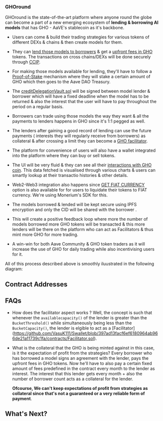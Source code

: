 ### GHOround

GHOround is the state-of-the-art platform where anyone round the globe can become a part of a new emerging ecosystem of **lending & borrowing AI models** 
that has GHO - AaVE's stablecoin as it's backbone.

* Users can come & build their trading strategies for various tokens of different DEXs & chains & then create models for them.
  
* They can [lend those models to borrowers](https://github.com/VasuK111/Swallet/blob/88982bf2dd97fe9e7603ea6701d1bb62bb8b8aa1/contracts/lender_ccip.sol) & get a [upfront fees in GHO](https://github.com/VasuK111/Swallet/blob/88982bf2dd97fe9e7603ea6701d1bb62bb8b8aa1/contracts/borrower_ccip.sol) tokens.
  The transactions on cross chains/DEXs will be done securely through [CCIP](https://github.com/VasuK111/Swallet/blob/88982bf2dd97fe9e7603ea6701d1bb62bb8b8aa1/contracts/sendGHO_ccip.sol).
  
* For making those models available for lending, they'll have to follow a [Proof-of-Stake](https://github.com/VasuK111/Swallet/blob/88982bf2dd97fe9e7603ea6701d1bb62bb8b8aa1/contracts/StakingPOS.sol) mechanism
  where they will stake a certain amount of GHO which then goes to the Aave DAO Treasury.
  
* The [creditDelegationVault.sol](https://github.com/VasuK111/Swallet/blob/c4bfc3da43428c15962dc5c224301105fce16c78/contracts/creditDelegationVault.sol) will be signed between model lender & borrower which will have a fixed deadline when the model has to be returned & also the interest that the user will have to pay throughout the period on a regular basis.
  
* Borrowers can trade using those models the way they want & all the payments to lenders happens in GHO since it's 1:1 pegged as well.
  
* The lenders after gaining a good record of lending can use the future payments ( interests they will regularly receive from borrowers) as collateral & after crossing a limit they can become a [GHO facilitator](https://github.com/VasuK111/Swallet/blob/main/contracts/Facilitator.sol).
  
* The platform for convenience of users will also have a wallet integrated into the platform where they can buy or sell tokens.
  
* The UI will be very fluid & they can see all their [interactions with GHO coin](https://github.com/VasuK111/Swallet/blob/88982bf2dd97fe9e7603ea6701d1bb62bb8b8aa1/contracts/UIGHoDataProvider.sol). This data fetched is visualised through various charts & users can smartly lookup at their transactio histories & other details.
  
* Web2-Web3 integration also happens since [GET FIAT CURRENCY](https://github.com/VasuK111/Swallet/blob/88982bf2dd97fe9e7603ea6701d1bb62bb8b8aa1/getfiat.ts) option is also available for for users to liquidate their tokens to FIAT currency. We're using Monerium's SDK for this.

* The models borrowed & lended will be kept secure using IPFS encryption and only the CID will be shared with the borrower .

* This will create a positive feedback loop where more the number of models borrowed more GHO tokens will be transacted & this more lenders will be there on the platform who can act as Facilitators & thus mint more GHO for more trading.

* A win-win for both Aave Community & GHO token traders as it will increase the use of GHO for daily trading while also incentivising users for it.
  

All of this process described above is smoothly iluustrated in the following diagram:  

## Contract Addresses

## FAQs
* How does the facilitator aspect works ?
  Well, the concept is such that whenever the `availablecapacity()` of the lender is greater than the `BucketThreshold()` while simultaneously being less than the 
  `BucketCapacity()`, the lender is elgible to act as a [Facilitator] 
  (https://github.com/VasuK111/Swallet/blob/397ad13facf6ef6180964ab966de21a11739c1fa/contracts/Facilitator.sol).

* What is the collateral that the GHO is being minted against in this case, is it the expectation of profit from the strategies?
  Every borrower who has borrowed a model signs an agreement with the lender, pays the upfront fees in GHO tokens.
  Now he'll have to also pay a certain fixed amount of fees predefined in the contract every month to the lender as interest.
  The interest that this lender gets every month + also the number of borrower count acts as a collateral for the lender.

  **Ofcourse, We can't keep expectations of profit from strategies as collateral since that's not a guaranteed or a very reliable form of payment**.


  


## What's Next?


